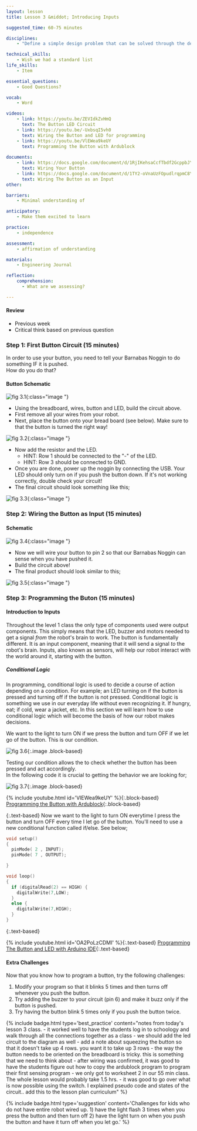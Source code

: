 ```yaml
---
layout: lesson
title: Lesson 3 &middot; Introducing Inputs

suggested_time: 60-75 minutes  

disciplines:
    - "Define a simple design problem that can be solved through the development of an object, tool, process, or system and includes several criteria for success and constraints on materials, time, or cost. (3-5-ETS1-1)"

technical_skills:
    - Wish we had a standard list
life_skills:
    - Item

essential_questions: 
    - Good Questions?

vocab:
    - Word

videos:
    - link: https://youtu.be/ZEVIdkZvHmQ
      text: The Button LED Circuit 
    - link: https://youtu.be/-UxbsqI5vh0
      text: Wiring the Button and LED for programming
    - link: https://youtu.be/VlEWea9keUY
      text: Programming the Button with Ardublock 
      
documents:
    - link: https://docs.google.com/document/d/1RjIKehsaCcfTbdf2GcppbJY5CQgtfXmkB68EUZ575ao/edit
      text: Wiring Your Button
    - link: https://docs.google.com/document/d/1TY2-oVnaUzFOpudlrqpmC8Ye1gYToZ9KbVqL1nooPwk/edit
      text: Wiring The Button as an Input
other:

barriers: 
    - Minimal understanding of 

anticipatory:
    - Make them excited to learn

practice:
    - independence

assessment:
    - affirmation of understanding

materials:
    - Engineering Journal

reflection:
    comprehension:
      - What are we assessing?

---
```


#### Review
   * Previous week  
   * Critical think based on previous question

### Step 1: First Button Circuit (15 minutes) 
In order to use your button, you need to tell your Barnabas Noggin to do something IF it is pushed.  
How do you do that?

#### Button Schematic
![fig 3.1](fig-3_1.png){:class="image "}

- Using the breadboard, wires, button and LED, build the circuit above.
- First remove all your wires from your robot.
- Next, place the button onto your bread board (see below).  Make sure to that the button is turned the right way!

![fig 3.2](fig-3_2.png){:class="image "}

- Now add the resistor and the LED.
  - HINT: Row 1 should be connected to the "-" of the LED.
  - HINT: Row 3 should be connected to GND.
- Once you are done, power up the noggin by connecting the USB.  Your LED should only turn on if you push the button down.  If it's not working correctly, double check your circuit! 
- The final circuit should look something like this;

![fig 3.3](fig-3_3.png){:class="image "}


### Step 2: Wiring the Button as Input (15 minutes) 
#### Schematic
![fig 3.4](fig-3_4.png){:class="image "}

- Now we will wire your button to pin 2 so that our Barnabas Noggin can sense when you have pushed it. 
- Build the circuit above!
- The final product should look similar to this;

![fig 3.5](fig-3_5.png){:class="image "}

### Step 3: Programming the Buton (15 minutes) 

#### Introduction to Inputs
Throughout the level 1 class the only type of components used were output components. This simply means that the LED, buzzer and motors needed to get a signal *from* the robot's brain to work. The button is fundamentally different. It is an input component, meaning that it will send a signal *to* the robot's brain. Inputs, also known as sensors, will help our robot interact with the world around it, starting with the button.

##### Conditional Logic
In programming, conditional logic is used to decide a course of action depending on a condition. For example; an LED turning on if the button is pressed and turning off if the button is not pressed. Conditional logic is something we use in our everyday life without even recognizing it. If hungry, eat; if cold, wear a jacket, etc. In this section we will learn how to use conditional logic which will become the basis of how our robot makes decisions.

We want to the light to turn ON if we press the button and turn OFF if we let go of the button. This is our condition.

![fig 3.6](fig-3_6.png){:.image .block-based}

Testing our condition allows the to check whether the button has been pressed and act accordingly.  
In the following code it is crucial to getting the behavior we are looking for;

![fig 3.7](fig-3_7.png){:.image .block-based}

{% include youtube.html id='VlEWea9keUY' %}{:.block-based}
[Programming the Button with Ardublock](https://youtu.be/VlEWea9keUY){:.block-based}

{:.text-based}
Now we want to the light to turn ON everytime I press the button and turn OFF every time I let go of the button.  You'll need to use a new conditional function called if/else. See below;

```c
void setup()
{
  pinMode( 2 , INPUT);
  pinMode( 7 , OUTPUT);

}

void loop()
{
  if (digitalRead(2) == HIGH) {
    digitalWrite(7,LOW);
  }
  else {
    digitalWrite(7,HIGH);
  }
}
```
{:.text-based}

{% include youtube.html id='OA2PoLzCDMI' %}{:.text-based}
[Programming The Button and LED with Arduino IDE](https://youtu.be/OA2PoLzCDMI){:.text-based}

#### Extra Challenges
Now that you know how to program a button, try the following challenges:  

1. Modify your program so that it blinks 5 times and then turns off whenever you push the button.
2. Try adding the buzzer to your circuit (pin 6) and make it buzz only if the button is pushed.
3. Try having the button blink 5 times only if you push the button twice.

{% include badge.html type='best_practice' content="notes from today's lesson 3 class. - it worked well to have the students log in to schoology and walk through all the connections together as a class - we should add the led circuit to the diagram as well - add a note about squeezing the button so that it doesn't take up 4 rows. you want it to take up 3 rows - the way the button needs to be oriented on the breadboard is tricky. this is something that we need to think about - after wiring was confirmed, it was good to have the students figure out how to copy the ardublock program to program their first sensing program - we only got to worksheet 2 in our 55 min class. The whole lesson would probably take 1.5 hrs. - it was good to go over what is now possible using the switch. I explained pseudo code and states of the circuit.. add this to the lesson plan curriculum" %}

{% include badge.html type='suggestion' content='Challenges for kids who do not have entire robot wired up. 1) have the light flash 3 times when you press the button and then turn off 2) have the light turn on when you push the button and have it turn off when you let go.' %}
